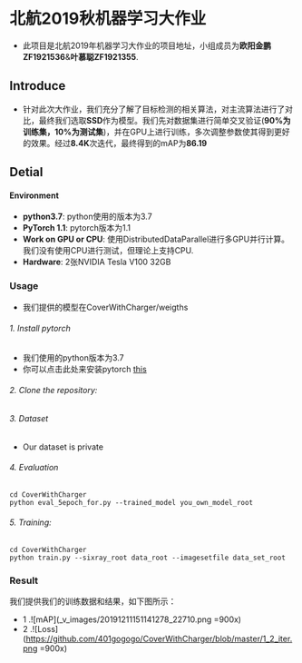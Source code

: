 # 北航2019秋机器学习大作业 #
+ 此项目是北航2019年机器学习大作业的项目地址，小组成员为**欧阳金鹏ZF1921536**&**叶慕聪ZF1921355**.
## Introduce ##
+ 针对此次大作业，我们充分了解了目标检测的相关算法，对主流算法进行了对比，最终我们选取**SSD**作为模型。我们先对数据集进行简单交叉验证(**90%为训练集，10%为测试集**)，并在GPU上进行训练，多次调整参数使其得到更好的效果。经过**8.4K**次迭代，最终得到的mAP为**86.19**
## Detial ##
#### Environment  ####
+ **python3.7**: python使用的版本为3.7
+ **PyTorch 1.1**: pytorch版本为1.1
+ **Work on GPU or CPU**: 使用DistributedDataParallel进行多GPU并行计算。我们没有使用CPU进行测试，但理论上支持CPU.
+ **Hardware**: 2张NVIDIA Tesla V100 32GB
### Usage ###
+ 我们提供的模型在CoverWithCharger/weigths
###### 1. Install pytorch
+ 我们使用的python版本为3.7
+ 你可以点击此处来安装pytorch [this](https://github.com/pytorch/pytorch)
###### 2. Clone the repository:
###### 3. Dataset
+ Our dataset is private
###### 4. Evaluation
```
cd CoverWithCharger
python eval_5epoch_for.py --trained_model you_own_model_root
```
###### 5. Training:
```
cd CoverWithCharger
python train.py --sixray_root data_root --imagesetfile data_set_root
```
### Result ###
我们提供我们的训练数据和结果，如下图所示：
+ 1 .![mAP](_v_images/20191211151141278_22710.png =900x)
+ 2 .![Loss](https://github.com/401gogogo/CoverWithCharger/blob/master/1_2_iter.png =900x)
